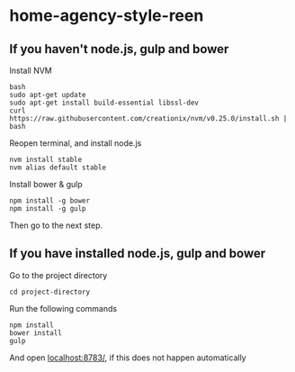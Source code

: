 home-agency-style-reen
======================

## If you haven't node.js, gulp and bower

Install NVM
    
    bash
    sudo apt-get update
    sudo apt-get install build-essential libssl-dev
    curl https://raw.githubusercontent.com/creationix/nvm/v0.25.0/install.sh | bash

Reopen terminal, and install node.js

    nvm install stable
    nvm alias default stable

Install bower & gulp

    npm install -g bower
    npm install -g gulp

Then go to the next step.

## If you have installed node.js, gulp and bower
Go to the project directory

    cd project-directory

Run the following commands

    npm install
    bower install
    gulp

And open [localhost:8783/](http://localhost:8783/), if this does not happen automatically
